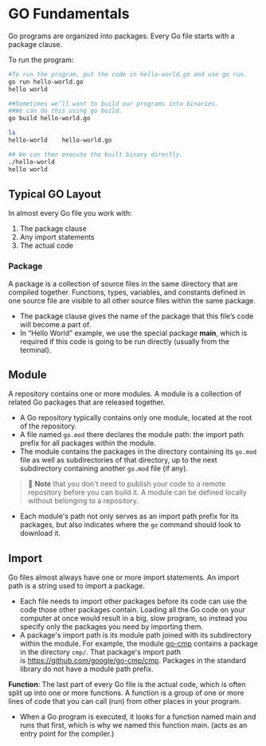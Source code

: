 # GO Fundamentals

Go programs are organized into packages. Every Go file starts with a package clause.

To run the program:

```bash
#To run the program, put the code in hello-world.go and use go run.
go run hello-world.go
hello world

##Sometimes we’ll want to build our programs into binaries. 
##We can do this using go build.
go build hello-world.go

ls
hello-world    hello-world.go	

## We can then execute the built binary directly.
./hello-world
hello world
```

## Typical GO Layout

In almost every Go file you work with:

1. The package clause
2. Any import statements
3. The actual code

### Package
A package is a collection of source files in the same directory that are compiled together. Functions, types, variables, and constants defined in one source file are visible to all other source files within the same package.

- The package clause gives the name of the package that this file’s code will become a part of.
- In “Hello World” example, we use the special package **main**, which is required if this code is going to be run directly (usually from the terminal).

## Module 
A repository contains one or more modules. A module is a collection of related Go packages that are released together.

- A Go repository typically contains only one module, located at the root of the repository. 
- A file named `go.mod` there declares the module path: the import path prefix for all packages within the module. 
- The module contains the packages in the directory containing its `go.mod` file as well as subdirectories of that directory, up to the next subdirectory containing another `go.mod` file (if any).

> 📌 **Note** that you don't need to publish your code to a remote repository before you can build it. A module can be defined locally without belonging to a repository.

- Each module's path not only serves as an import path prefix for its packages, but also indicates where the `go` command should look to download it.

## Import
Go files almost always have one or more import statements. An import path is a string used to import a package. 

- Each file needs to import other packages before its code can use the code those other packages contain. Loading all the Go code on your computer at once would result in a big, slow program, so instead you specify only the packages you need by importing them.
- A package's import path is its module path joined with its subdirectory within the module. For example, the module [go-cmp](https://github.com/google/go-cmp) contains a package in the directory `cmp/`. That package's import path is <https://github.com/google/go-cmp/cmp>. Packages in the standard library do not have a module path prefix.

**Function**: The last part of every Go file is the actual code, which is often split up into one or more functions. A function is a group of one or more lines of code that you can call (run) from other places in your program. 

- When a Go program is executed, it looks for a function named main and runs that first, which is why we named this function main. (acts as an entry point for the compiler.)